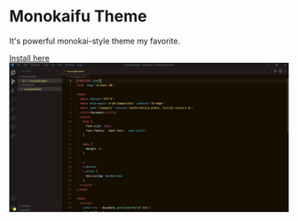# Monokaifu Theme

It's powerful monokai-style theme my favorite.

[Install here](https://marketplace.visualstudio.com/items?itemName=powerkaifu.monokaifu-theme)
![Monokaifu Theme](https://github.com/powerkaifu/monokaifu_theme/raw/master/theme_screenshot.jpg)
